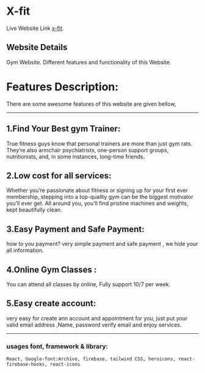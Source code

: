 
# X-fit

Live Website Link [x-fit](https://x-fit-8bd3b.web.app/).

## Website Details

Gym Website. Different features and functionality of this Website.



# Features Description: 
There are some awesome features of this website are given bellow,

---


## 1.Find Your Best gym Trainer: 

 True fitness guys know that personal trainers are more than just gym rats. They’re also armchair psychiatrists, one-person support groups, nutritionists, and, in some instances, long-time friends.


## 2.Low cost for all services: 

 Whether you’re passionate about fitness or signing up for your first ever membership, stepping into a top-quality gym can be the biggest motivator you’ll ever get. All around you, you’ll find pristine machines and weights, kept beautifully clean.


## 3.Easy Payment and Safe Payment: 

 how to you payment? very simple payment and safe payment , we hide your all information.



## 4.Online Gym Classes : 

 You can attend all classes by online, Fully support 10/7 per week.


## 5.Easy create account: 

 very easy for create ann account and appointment for you, just put your valid email address ,Name, password verify email and enjoy services.


---


### usages font, framework & library:
```
React, Google-font:Archivo, firebase, tailwind CSS, heroicons, react-firebase-hooks, react-icons
```

<!-- 1. css Framework.

### `firebase`

firebase official Website.\
 [https://react-bootstrap.github.io/](https://react-bootstrap.github.io/)

```
 $ npm install firebase
``` -->